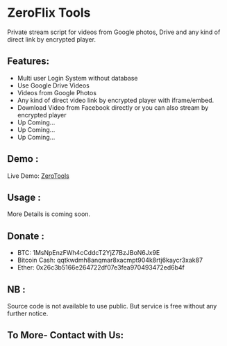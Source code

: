 # ZeroFlix Tools 
Private stream script for videos from Google photos, Drive and any kind of direct link by encrypted player.<br>

## Features:<br>
<ul>
  <li>Multi user Login System without database<br></li>
  <li>Use Google Drive Videos<br></li>  
  <li>Videos from Google Photos<br></li>
  <li>Any kind of direct video link by encrypted player with iframe/embed.<br></li>
  <li>Download Video from Facebook directly or you can also stream by encrypted player<br></li>
  <li>Up Coming...<br></li>
  <li>Up Coming...<br></li>
  <li>Up Coming...<br></li>
  </ul>  

## Demo :<br>
Live Demo: <a href="https://zerotools.herokuapp.com" target="_blank">ZeroTools</a>

## Usage :<br>
More Details is coming soon.

## Donate :<br>
* BTC: 1MsNpEnzFWh4cCddcT2YjZ7BzJBoN6Jx9E <br>
* Bitcoin Cash: qqtkwdmh8anqmar8xacmpt904k8rtj6kaycr3xak87 <br>
* Ether: 0x26c3b5166e264722df07e3fea970493472ed6b4f

## NB : <br>
Source code is not available to use public. But service is free without any further notice.

## To More- Contact with Us:
